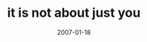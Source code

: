 ---
layout: base.njk
title : 'it is not about just you' 
view_title : 'it is not about just you' 
year : '2007' 
date : '2007-01-18' 
img_file : '/drawing/itsnotaboutjustyou.png' 
html_file : 'itisnotaboutjustyou' 
next_html : 'itsmybrain.html' 
year_order : '15' 
permalink : "title/{{html_file}}.html"
---